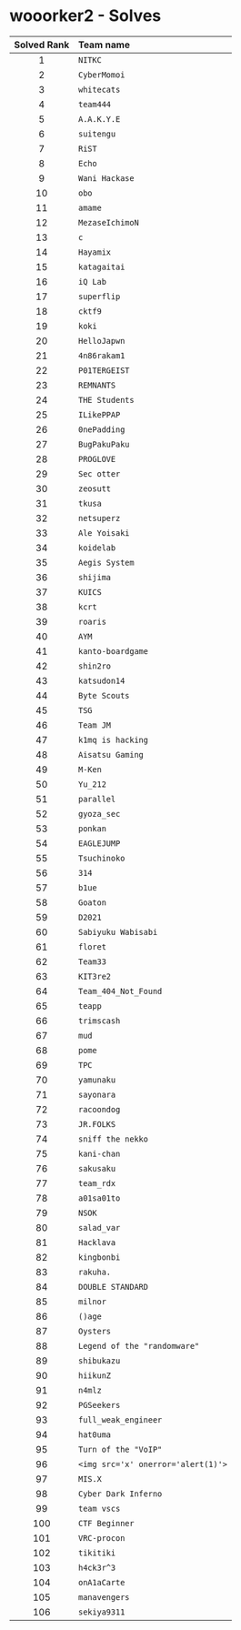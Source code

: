 # wooorker2 - Solves
| Solved Rank | Team name |
|:-----------:|:----------|
| 1 | `NITKC` |
| 2 | `CyberMomoi` |
| 3 | `whitecats` |
| 4 | `team444` |
| 5 | `A.A.K.Y.E` |
| 6 | `suitengu` |
| 7 | `RiST` |
| 8 | `Echo` |
| 9 | `Wani Hackase` |
| 10 | `obo` |
| 11 | `amame` |
| 12 | `MezaseIchimoN` |
| 13 | `c` |
| 14 | `Hayamix` |
| 15 | `katagaitai` |
| 16 | `iQ Lab` |
| 17 | `superflip` |
| 18 | `cktf9` |
| 19 | `koki` |
| 20 | `HelloJapwn` |
| 21 | `4n86rakam1` |
| 22 | `P01TERGEIST` |
| 23 | `REMNANTS` |
| 24 | `THE Students` |
| 25 | `ILikePPAP` |
| 26 | `0nePadding` |
| 27 | `BugPakuPaku` |
| 28 | `PROGLOVE` |
| 29 | `Sec otter` |
| 30 | `zeosutt` |
| 31 | `tkusa` |
| 32 | `netsuperz` |
| 33 | `Ale Yoisaki` |
| 34 | `koidelab` |
| 35 | `Aegis System` |
| 36 | `shijima` |
| 37 | `KUICS` |
| 38 | `kcrt` |
| 39 | `roaris` |
| 40 | `AYM` |
| 41 | `kanto-boardgame` |
| 42 | `shin2ro` |
| 43 | `katsudon14` |
| 44 | `Byte Scouts` |
| 45 | `TSG` |
| 46 | `Team JM` |
| 47 | `k1mq is hacking` |
| 48 | `Aisatsu Gaming` |
| 49 | `M-Ken` |
| 50 | `Yu_212` |
| 51 | `parallel` |
| 52 | `gyoza_sec` |
| 53 | `ponkan` |
| 54 | `EAGLEJUMP` |
| 55 | `Tsuchinoko` |
| 56 | `314` |
| 57 | `b1ue` |
| 58 | `Goaton` |
| 59 | `D2021` |
| 60 | `Sabiyuku Wabisabi` |
| 61 | `floret` |
| 62 | `Team33` |
| 63 | `KIT3re2` |
| 64 | `Team_404_Not_Found` |
| 65 | `teapp` |
| 66 | `trimscash` |
| 67 | `mud` |
| 68 | `pome` |
| 69 | `TPC` |
| 70 | `yamunaku` |
| 71 | `sayonara` |
| 72 | `racoondog` |
| 73 | `JR.FOLKS` |
| 74 | `sniff the nekko` |
| 75 | `kani-chan` |
| 76 | `sakusaku` |
| 77 | `team_rdx` |
| 78 | `a01sa01to` |
| 79 | `NSOK` |
| 80 | `salad_var` |
| 81 | `Hacklava` |
| 82 | `kingbonbi` |
| 83 | `rakuha.` |
| 84 | `DOUBLE STANDARD` |
| 85 | `milnor` |
| 86 | `()age` |
| 87 | `Oysters` |
| 88 | `Legend of the "randomware"` |
| 89 | `shibukazu` |
| 90 | `hiikunZ` |
| 91 | `n4mlz` |
| 92 | `PGSeekers` |
| 93 | `full_weak_engineer` |
| 94 | `hat0uma` |
| 95 | `Turn of the "VoIP"` |
| 96 | `<img src='x' onerror='alert(1)'>` |
| 97 | `MIS.X` |
| 98 | `Cyber Dark Inferno` |
| 99 | `team vscs` |
| 100 | `CTF Beginner` |
| 101 | `VRC-procon` |
| 102 | `tikitiki` |
| 103 | `h4ck3r^3` |
| 104 | `onA1aCarte` |
| 105 | `manavengers` |
| 106 | `sekiya9311` |
